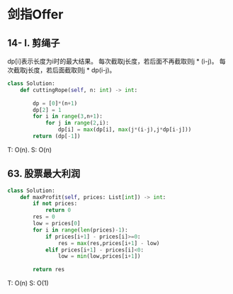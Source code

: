 # 剑指Offer

##  14- I. 剪绳子

dp[i]表示长度为i时的最大结果。 每次截取j长度，若后面不再截取则j * (i-j)。
每次截取j长度，若后面截取则j * dp(i-j)。

```python
class Solution:
    def cuttingRope(self, n: int) -> int:
         
        dp = [0]*(n+1)
        dp[2] = 1
        for i in range(3,n+1):
            for j in range(2,i):
                dp[i] = max(dp[i], max(j*(i-j),j*dp[i-j]))
        return (dp[-1])
```
T: O(n). S: O(n)

## 63. 股票最大利润

```python
class Solution:
    def maxProfit(self, prices: List[int]) -> int:
        if not prices:
            return 0
        res = 0
        low = prices[0]
        for i in range(len(prices)-1):
            if prices[i+1] - prices[i]>=0:
                res = max(res,prices[i+1] - low)
            elif prices[i+1] - prices[i]<0:
                low = min(low,prices[i+1])
           
        return res
```
T: O(n)
S: O(1)



